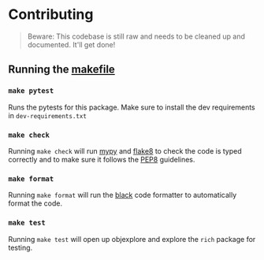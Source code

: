 # Contributing

> Beware: This codebase is still raw and needs to be cleaned up and documented. It'll get done!

## Running the [makefile](https://github.com/kylepollina/objexplore/blob/main/Makefile)

### `make pytest`
Runs the pytests for this package. Make sure to install the dev requirements in `dev-requirements.txt`

### `make check`
Running `make check` will run [mypy](http://mypy-lang.org/) and [flake8](https://flake8.pycqa.org/en/latest/) to check the code is typed correctly and to make sure it follows the [PEP8](https://www.python.org/dev/peps/pep-0008/) guidelines.

### `make format`
Running `make format` will run the [black](https://pypi.org/project/black/) code formatter to automatically format the code.

### `make test`
Running `make test` will open up objexplore and explore the `rich` package for testing.
